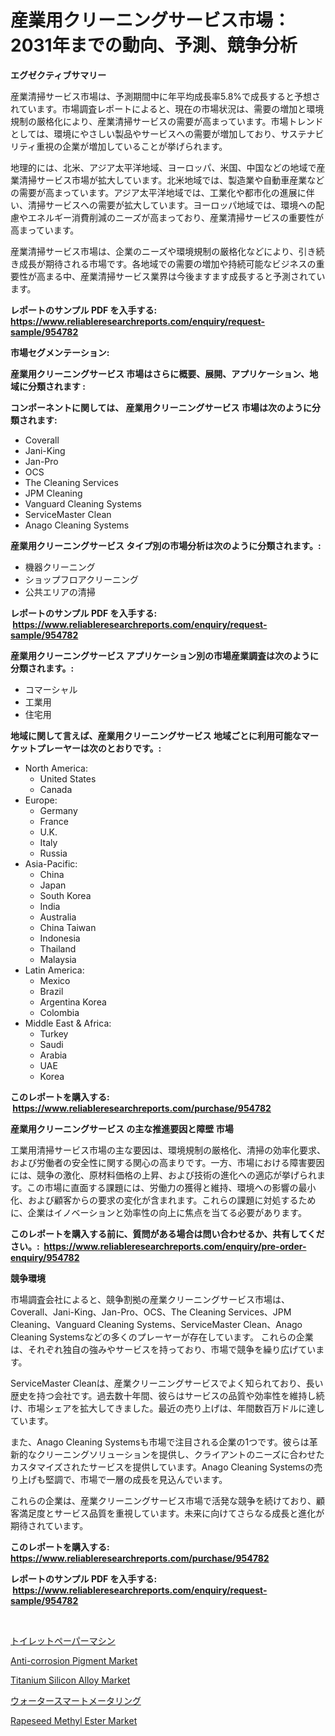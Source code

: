 <p><h1>産業用クリーニングサービス市場：2031年までの動向、予測、競争分析</h1></p><p><strong>エグゼクティブサマリー</strong></p>
<p><p>産業清掃サービス市場は、予測期間中に年平均成長率5.8%で成長すると予想されています。市場調査レポートによると、現在の市場状況は、需要の増加と環境規制の厳格化により、産業清掃サービスの需要が高まっています。市場トレンドとしては、環境にやさしい製品やサービスへの需要が増加しており、サステナビリティ重視の企業が増加していることが挙げられます。</p><p>地理的には、北米、アジア太平洋地域、ヨーロッパ、米国、中国などの地域で産業清掃サービス市場が拡大しています。北米地域では、製造業や自動車産業などの需要が高まっています。アジア太平洋地域では、工業化や都市化の進展に伴い、清掃サービスへの需要が拡大しています。ヨーロッパ地域では、環境への配慮やエネルギー消費削減のニーズが高まっており、産業清掃サービスの重要性が高まっています。</p><p>産業清掃サービス市場は、企業のニーズや環境規制の厳格化などにより、引き続き成長が期待される市場です。各地域での需要の増加や持続可能なビジネスの重要性が高まる中、産業清掃サービス業界は今後ますます成長すると予測されています。</p></p>
<p><strong>レポートのサンプル PDF を入手する: <a href="https://www.reliableresearchreports.com/enquiry/request-sample/954782">https://www.reliableresearchreports.com/enquiry/request-sample/954782</a></strong></p>
<p><strong>市場セグメンテーション:</strong></p>
<p><strong> 産業用クリーニングサービス 市場はさらに概要、展開、アプリケーション、地域に分類されます :</strong></p>
<p><strong>コンポーネントに関しては、 産業用クリーニングサービス 市場は次のように分類されます: &nbsp;</strong></p>
<p><ul><li>Coverall</li><li>Jani-King</li><li>Jan-Pro</li><li>OCS</li><li>The Cleaning Services</li><li>JPM Cleaning</li><li>Vanguard Cleaning Systems</li><li>ServiceMaster Clean</li><li>Anago Cleaning Systems</li></ul></p>
<p><strong> 産業用クリーニングサービス タイプ別の市場分析は次のように分類されます。:</strong></p>
<p><ul><li>機器クリーニング</li><li>ショップフロアクリーニング</li><li>公共エリアの清掃</li></ul></p>
<p><strong>レポートのサンプル PDF を入手する: &nbsp;<a href="https://www.reliableresearchreports.com/enquiry/request-sample/954782">https://www.reliableresearchreports.com/enquiry/request-sample/954782</a></strong></p>
<p><strong> 産業用クリーニングサービス アプリケーション別の市場産業調査は次のように分類されます。:</strong></p>
<p><ul><li>コマーシャル</li><li>工業用</li><li>住宅用</li></ul></p>
<p><strong>地域に関して言えば、産業用クリーニングサービス 地域ごとに利用可能なマーケットプレーヤーは次のとおりです。:</strong></p>
<p><ul>
    <li>
        North America:
        <ul>
            <li>United States</li>
            <li>Canada</li>
        </ul>
    </li>
    <li>
        Europe:
        <ul>
            <li>Germany</li>
            <li>France</li>
            <li>U.K.</li>
            <li>Italy</li>
            <li>Russia</li>
        </ul>
    </li>
    <li>
        Asia-Pacific:
        <ul>
            <li>China</li>
            <li>Japan</li>
            <li>South Korea</li>
            <li>India</li>
            <li>Australia</li>
            <li>China Taiwan</li>
            <li>Indonesia</li>
            <li>Thailand</li>
            <li>Malaysia</li>
        </ul>
    </li>
    <li>
        Latin America:
        <ul>
            <li>Mexico</li>
            <li>Brazil</li>
            <li>Argentina Korea</li>
            <li>Colombia</li>
        </ul>
    </li>
    <li>
        Middle East & Africa:
        <ul>
            <li>Turkey</li>
            <li>Saudi</li>
            <li>Arabia</li>
            <li>UAE</li>
            <li>Korea</li>
        </ul>
    </li>
    </ul></p>
<p><strong>このレポートを購入する: &nbsp;<a href="https://www.reliableresearchreports.com/purchase/954782">https://www.reliableresearchreports.com/purchase/954782</a></strong></p>
<p><strong>産業用クリーニングサービス の主な推進要因と障壁 市場</strong></p>
<p><p>工業用清掃サービス市場の主な要因は、環境規制の厳格化、清掃の効率化要求、および労働者の安全性に関する関心の高まりです。一方、市場における障害要因には、競争の激化、原材料価格の上昇、および技術の進化への適応が挙げられます。この市場に直面する課題には、労働力の獲得と維持、環境への影響の最小化、および顧客からの要求の変化が含まれます。これらの課題に対処するために、企業はイノベーションと効率性の向上に焦点を当てる必要があります。</p></p>
<p><strong>このレポートを購入する前に、質問がある場合は問い合わせるか、共有してください。:&nbsp; <a href="https://www.reliableresearchreports.com/enquiry/pre-order-enquiry/954782">https://www.reliableresearchreports.com/enquiry/pre-order-enquiry/954782</a></strong></p>
<p><strong>競争環境</strong></p>
<p><p>市場調査会社によると、競争割拠の産業クリーニングサービス市場は、Coverall、Jani-King、Jan-Pro、OCS、The Cleaning Services、JPM Cleaning、Vanguard Cleaning Systems、ServiceMaster Clean、Anago Cleaning Systemsなどの多くのプレーヤーが存在しています。 これらの企業は、それぞれ独自の強みやサービスを持っており、市場で競争を繰り広げています。</p><p>ServiceMaster Cleanは、産業クリーニングサービスでよく知られており、長い歴史を持つ会社です。過去数十年間、彼らはサービスの品質や効率性を維持し続け、市場シェアを拡大してきました。最近の売り上げは、年間数百万ドルに達しています。</p><p>また、Anago Cleaning Systemsも市場で注目される企業の1つです。彼らは革新的なクリーニングソリューションを提供し、クライアントのニーズに合わせたカスタマイズされたサービスを提供しています。Anago Cleaning Systemsの売り上げも堅調で、市場で一層の成長を見込んでいます。</p><p>これらの企業は、産業クリーニングサービス市場で活発な競争を続けており、顧客満足度とサービス品質を重視しています。未来に向けてさらなる成長と進化が期待されています。</p></p>
<p><strong>このレポートを購入する: &nbsp; <a href="https://www.reliableresearchreports.com/purchase/954782">https://www.reliableresearchreports.com/purchase/954782</a></strong></p>
<p><strong>レポートのサンプル PDF を入手する: &nbsp;<a href="https://www.reliableresearchreports.com/enquiry/request-sample/954782">https://www.reliableresearchreports.com/enquiry/request-sample/954782</a></strong><strong></strong></p>
<p>&nbsp;</p>
<p><p><a href="https://medium.com/@suysuyheng/%E3%83%88%E3%82%A4%E3%83%AC%E3%83%83%E3%83%88%E3%83%9A%E3%83%BC%E3%83%91%E3%83%BC%E3%83%9E%E3%82%B7%E3%83%B3%E5%B8%82%E5%A0%B4-%E5%B8%82%E5%A0%B4cagr-%E5%B8%82%E5%A0%B4%E3%81%AE%E3%83%88%E3%83%AC%E3%83%B3%E3%83%89-%E6%88%90%E9%95%B7%E6%88%A6%E7%95%A5%E3%81%AB%E9%96%A2%E3%81%99%E3%82%8B%E6%B4%9E%E5%AF%9F-cf119923d927">トイレットペーパーマシン</a></p><p><a href="https://automatic-knee-4c7.notion.site/Insights-into-Anti-corrosion-Pigment-Market-Size-Analysing-Market-Share-Trends-and-Growth-from-20-e44d98f5a5e14ab6a52becec5877a1a0">Anti-corrosion Pigment Market</a></p><p><a href="https://github.com/RoccoManning/Market-Research-Report-List-3/blob/main/titanium-silicon-alloy-market.md">Titanium Silicon Alloy Market</a></p><p><a href="https://medium.com/@dioncollins8227/%E6%B0%B4%E3%82%92%E3%82%B9%E3%83%9E%E3%83%BC%E3%83%88%E3%81%AB%E8%A8%88%E6%B8%AC%E3%81%99%E3%82%8B%E5%B8%82%E5%A0%B4%E3%83%A1%E3%83%88%E3%83%AA%E3%82%AF%E3%82%B9%E3%81%AE%E5%BE%A9%E5%8F%B7%E5%8C%96-%E5%B8%82%E5%A0%B4%E3%82%B7%E3%82%A7%E3%82%A2-%E3%83%88%E3%83%AC%E3%83%B3%E3%83%89-%E6%88%90%E9%95%B7%E3%83%91%E3%82%BF%E3%83%BC%E3%83%B3-de8e605df4ed">ウォータースマートメータリング</a></p><p><a href="https://github.com/gulaimolin/Market-Research-Report-List-3/blob/main/rapeseed-methyl-ester-market.md">Rapeseed Methyl Ester Market</a></p></p>